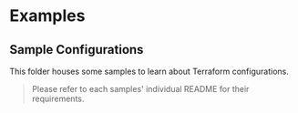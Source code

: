 # Examples

## Sample Configurations

This folder houses some samples to learn about Terraform configurations.

> Please refer to each samples' individual README for their requirements.
